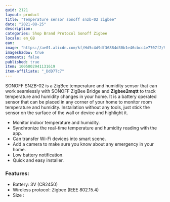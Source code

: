 ```yaml
---
guid: 2121
layout: product
title: "Temperature sensor sonoff snzb-02 zigbee"
date: "2021-08-25"
description:
categories: Shop Brand Protocol Sonoff Zigbee
locale: en_GB
ean:
image: "https://ae01.alicdn.com/kf/Hd5c4d9df36884d30b1e46cbcc4e7707f2/SONOFF-capteur-de-temp-rature-et-d-humidit-SNZB-02-ZigBee-pour-maison-intelligente-eWeLink-moniteur.jpg_640x640.jpg"
imageshadow: true
comments: false
published: true
item: 1005002941131619
item-affiliate: "_DdD7Tc7"
---
```


SONOFF SNZB-02 is a ZigBee temperature and humidity sensor that can work seamlessly with SONOFF ZigBee Bridge and **Zigbee2mqtt** to track temperature and humidity changes in your home. It is a battery operated sensor that can be placed in any corner of your home to monitor room temperature and humidity. Installation without any tools, just stick the sensor on the surface of the wall or device and highlight it.

- Monitor indoor temperature and humidity.
- Synchronize the real-time temperature and humidity reading with the app.
- Can transfer Wi-Fi devices into smart scene.
- Add a camera to make sure you know about any emergency in your home.
- Low battery notification.
- Quick and easy installer.

### Features:

- Battery: 3V (CR2450)
- Wireless protocol: Zigbee (IEEE 802.15.4)
- Size :
